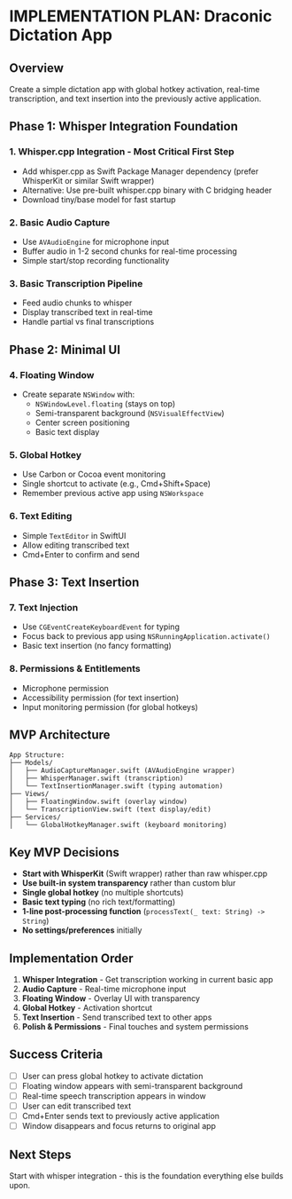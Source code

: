 # IMPLEMENTATION PLAN: Draconic Dictation App

## Overview
Create a simple dictation app with global hotkey activation, real-time transcription, and text insertion into the previously active application.

## Phase 1: Whisper Integration Foundation

### 1. Whisper.cpp Integration - Most Critical First Step
- Add whisper.cpp as Swift Package Manager dependency (prefer WhisperKit or similar Swift wrapper)
- Alternative: Use pre-built whisper.cpp binary with C bridging header
- Download tiny/base model for fast startup

### 2. Basic Audio Capture
- Use `AVAudioEngine` for microphone input
- Buffer audio in 1-2 second chunks for real-time processing
- Simple start/stop recording functionality

### 3. Basic Transcription Pipeline
- Feed audio chunks to whisper
- Display transcribed text in real-time
- Handle partial vs final transcriptions

## Phase 2: Minimal UI

### 4. Floating Window
- Create separate `NSWindow` with:
  - `NSWindowLevel.floating` (stays on top)
  - Semi-transparent background (`NSVisualEffectView`)
  - Center screen positioning
  - Basic text display

### 5. Global Hotkey
- Use Carbon or Cocoa event monitoring
- Single shortcut to activate (e.g., Cmd+Shift+Space)
- Remember previous active app using `NSWorkspace`

### 6. Text Editing
- Simple `TextEditor` in SwiftUI
- Allow editing transcribed text
- Cmd+Enter to confirm and send

## Phase 3: Text Insertion

### 7. Text Injection
- Use `CGEventCreateKeyboardEvent` for typing
- Focus back to previous app using `NSRunningApplication.activate()`
- Basic text insertion (no fancy formatting)

### 8. Permissions & Entitlements
- Microphone permission
- Accessibility permission (for text insertion)
- Input monitoring permission (for global hotkeys)

## MVP Architecture

```
App Structure:
├── Models/
│   ├── AudioCaptureManager.swift (AVAudioEngine wrapper)
│   ├── WhisperManager.swift (transcription)
│   └── TextInsertionManager.swift (typing automation)
├── Views/
│   ├── FloatingWindow.swift (overlay window)
│   └── TranscriptionView.swift (text display/edit)
├── Services/
│   └── GlobalHotkeyManager.swift (keyboard monitoring)
```

## Key MVP Decisions

- **Start with WhisperKit** (Swift wrapper) rather than raw whisper.cpp
- **Use built-in system transparency** rather than custom blur
- **Single global hotkey** (no multiple shortcuts)
- **Basic text typing** (no rich text/formatting)
- **1-line post-processing function** (`processText(_ text: String) -> String`)
- **No settings/preferences** initially

## Implementation Order

1. **Whisper Integration** - Get transcription working in current basic app
2. **Audio Capture** - Real-time microphone input
3. **Floating Window** - Overlay UI with transparency
4. **Global Hotkey** - Activation shortcut
5. **Text Insertion** - Send transcribed text to other apps
6. **Polish & Permissions** - Final touches and system permissions

## Success Criteria

- [ ] User can press global hotkey to activate dictation
- [ ] Floating window appears with semi-transparent background
- [ ] Real-time speech transcription appears in window
- [ ] User can edit transcribed text
- [ ] Cmd+Enter sends text to previously active application
- [ ] Window disappears and focus returns to original app

## Next Steps

Start with whisper integration - this is the foundation everything else builds upon.